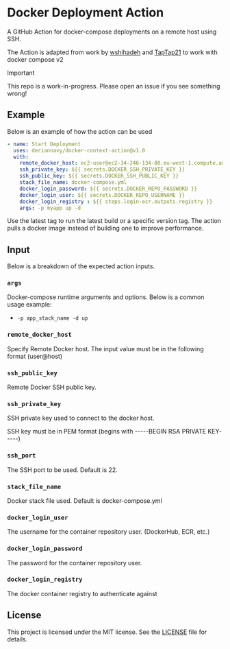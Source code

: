 # Docker Deployment Action

A GitHub Action for docker-compose deployments on a remote host using SSH.

The Action is adapted from work by [wshihadeh](https://github.com/marketplace/actions/docker-deployment) and [TapTap21](https://github.com/TapTap21/docker-remote-deployment-action) to work with docker compose v2

> [!IMPORTANT]  
> This repo is a work-in-progress. Please open an issue if you see something wrong!

## Example

Below is an example of how the action can be used

```yaml
- name: Start Deployment
  uses: deriannavy/docker-context-action@v1.0
  with:
    remote_docker_host: ec2-user@ec2-34-246-134-80.eu-west-1.compute.amazonaws.com
    ssh_private_key: ${{ secrets.DOCKER_SSH_PRIVATE_KEY }}
    ssh_public_key: ${{ secrets.DOCKER_SSH_PUBLIC_KEY }}
    stack_file_name: docker-compose.yml
    docker_login_password: ${{ secrets.DOCKER_REPO_PASSWORD }}
    docker_login_user: ${{ secrets.DOCKER_REPO_USERNAME }}
    docker_login_registry : ${{ steps.login-ecr.outputs.registry }}
    args: -p myapp up -d
```

Use the latest tag to run the latest build or a specific version tag. The action pulls a docker image instead of building one to improve performance.
## Input

Below is a breakdown of the expected action inputs.

### `args`

Docker-compose runtime arguments and options. Below is a common usage example:

- `-p app_stack_name -d up`

### `remote_docker_host`

Specify Remote Docker host. The input value must be in the following format (user@host)

### `ssh_public_key`

Remote Docker SSH public key.

### `ssh_private_key`

SSH private key used to connect to the docker host.

SSH key must be in PEM format (begins with -----BEGIN RSA PRIVATE KEY-----)

### `ssh_port`

The SSH port to be used. Default is 22.

### `stack_file_name`

Docker stack file used. Default is docker-compose.yml

### `docker_login_user`

The username for the container repository user. (DockerHub, ECR, etc.)

### `docker_login_password`

The password for the container repository user.

### `docker_login_registry`

The docker container registry to authenticate against

## License

This project is licensed under the MIT license. See the [LICENSE](LICENSE) file for details.
